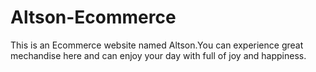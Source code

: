# Altson-Ecommerce
This is an Ecommerce website named Altson.You can experience great mechandise here and can enjoy your day with full of joy and happiness.
